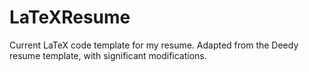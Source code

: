 # LaTeXResume
Current LaTeX code template for my resume. Adapted from the Deedy resume template, with significant modifications. 
